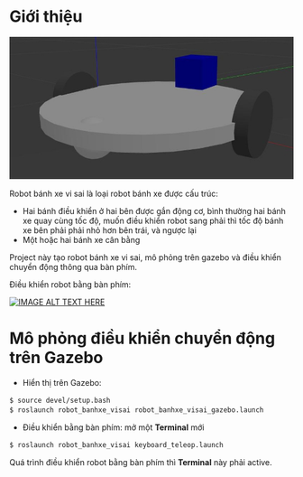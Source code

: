#  Giới thiệu
![](./image/robot_visai.jpg)

Robot bánh xe vi sai là loại robot bánh xe được cấu trúc:
- Hai bánh điều khiển ở hai bên được gắn động cơ, bình thường hai bánh xe quay cùng tốc độ, muốn điều khiển robot sang phải thì tốc độ bánh xe bên phải phải nhỏ hơn bên trái, và ngược lại
- Một hoặc hai bánh xe cân bằng

Project này tạo robot bánh xe vi sai, mô phỏng trên gazebo và điều khiển chuyển động thông qua bàn phím.

Điều khiển robot bằng bàn phím:

[![IMAGE ALT TEXT HERE](https://i9.ytimg.com/vi/1YyMsB44veo/mq3.jpg?sqp=COqw1vMF&rs=AOn4CLBN_35wmooLfbZJvmgOjNGBIeq4Ow)](https://youtu.be/1YyMsB44veo)

# Mô phỏng điều khiển chuyển động trên Gazebo
- Hiển thị trên Gazebo:
```bash
$ source devel/setup.bash
$ roslaunch robot_banhxe_visai robot_banhxe_visai_gazebo.launch
```
- Điều khiển bằng bàn phím: mở một **Terminal** mới
```bash
$ roslaunch robot_banhxe_visai keyboard_teleop.launch
```

Quá trình điều khiển robot bằng bàn phím thì **Terminal** này phải active.
